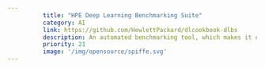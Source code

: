 ```yaml
---
          title: "HPE Deep Learning Benchmarking Suite"
          category: AI
          link: https://github.com/HewlettPackard/dlcookbook-dlbs
          description: An automated benchmarking tool, which makes it easy to run performance tests with most popular deep learning frameworks. It enables consistent and reproducible benchmark experiments on various hardware/software combinations.
          priority: 21
          image: '/img/opensource/spiffe.svg'
---
```

          